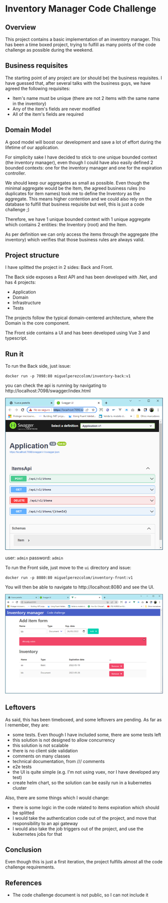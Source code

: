# Inventory Manager Code Challenge

## Overview

This project contains a basic implementation of an inventory manager.
This has been a time boxed project, trying to fulfill as many points of the 
code challenge as possible during the weekend.

## Business requisites

The starting point of any project are (or should be) the business requisites. I have 
guessed that, after several talks with the business guys, we have agreed
the following requisites:

- Item's name must be unique (there are not 2 items with the same name in the inventory)
- Any of the item's fields are never modified
- All of the item's fields are required

## Domain Model

A good model will boost our development and save a lot of effort during the lifetime of our application.

For simplicity sake I have decided to stick to one unique bounded context (the inventory manager),
even though I could have also easily defined 2 bounded contexts: one for the inventory manager and one for the expiration controller.  

We should keep our aggregates as small as possible. Even though the minimal aggregate would be the Item, the agreed business rules 
(no duplicates for item names) took me to define the Inventory as the aggregate. This means higher contention
and we could also rely on the database to fulfill that business requisite but well, this is just a code challenge ;)

Therefore, we have 1 unique bounded context with 1 unique aggregate which contains 2 entities: the Inventory (root) and the Item.

As per definition we can only access the items through the aggregate (the inventory) which verifies that those business rules are 
always valid.

## Project structure

I have splitted the project in 2 sides: Back and Front.

The Back side exposes a Rest API and has been developed with .Net, and has 4 projects:

- Application
- Domain
- Infrastructure
- Tests

The projects follow the typical domain-centered architecture, where the Domain
is the core component.

The Front side contains a UI and has been developed using Vue 3 and typescript.

## Run it

To run the Back side, just issue:

`docker run -p 7098:80 miguelperezcolom/inventory-back:v1`

you can check the api is running by navigating to http://localhost:7098/swagger/index.html

<img src="https://raw.githubusercontent.com/miguelperezcolom/inventory-manager/master/docs/s01.png" width="600">

user: `admin`
password: `admin`

To run the Front side, just move to the `ui` directory and issue:

`docker run -p 8080:80 miguelperezcolom/inventory-front:v1`

You will then be able to navigate to http://localhost:8080 and see the UI.

<img src="https://raw.githubusercontent.com/miguelperezcolom/inventory-manager/master/docs/s02.png" width="600">

## Leftovers

As said, this has been timeboxed, and some leftovers are pending. As far as I remember, they are:

- some tests. Even though I have included some, there are some tests left
- this solution is not designed to allow concurrency
- this solution is not scalable
- there is no client side validation
- comments on many classes
- technical documentation, from /// comments
- e2e tests
- the UI is quite simple (e.g. I'm not using vuex, nor I have developed any test)
- create helm chart, so the solution can be easily run in a kubernetes cluster

Also, there are some things which I would change:

- there is some logic in the code related to items expiration which should be splitted
- I would take the authentication code out of the project, and move that responsibility to an api gateway
- I would also take the job triggers out of the project, and use the kubernetes jobs for that


## Conclusion

Even though this is just a first iteration, the project fulfills almost all the code challenge requirements.

## References

- The code challenge document is not public, so I can not include it
